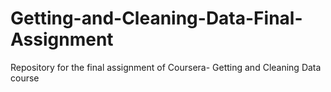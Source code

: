 # Getting-and-Cleaning-Data-Final-Assignment
Repository for the final assignment of Coursera- Getting and Cleaning Data course
